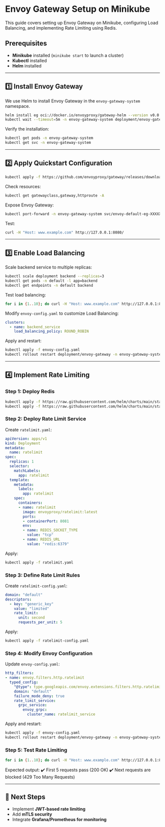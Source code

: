 # Envoy Gateway Setup on Minikube

This guide covers setting up Envoy Gateway on Minikube, configuring Load Balancing, and implementing Rate Limiting using Redis.

## Prerequisites
- **Minikube** installed (`minikube start` to launch a cluster)
- **Kubectl** installed
- **Helm** installed

---

## 1️⃣ Install Envoy Gateway
We use Helm to install Envoy Gateway in the `envoy-gateway-system` namespace.
```sh
helm install eg oci://docker.io/envoyproxy/gateway-helm --version v0.0.0-latest -n envoy-gateway-system --create-namespace
kubectl wait --timeout=5m -n envoy-gateway-system deployment/envoy-gateway --for=condition=Available
```

Verify the installation:
```sh
kubectl get pods -n envoy-gateway-system
kubectl get svc -n envoy-gateway-system
```

---

## 2️⃣ Apply Quickstart Configuration
```sh
kubectl apply -f https://github.com/envoyproxy/gateway/releases/download/latest/quickstart.yaml -n default
```
Check resources:
```sh
kubectl get gatewayclass,gateway,httproute -A
```

Expose Envoy Gateway:
```sh
kubectl port-forward -n envoy-gateway-system svc/envoy-default-eg-XXXXX 8080:80
```
Test:
```sh
curl -H "Host: www.example.com" http://127.0.0.1:8080/
```

---

## 3️⃣ Enable Load Balancing
Scale backend service to multiple replicas:
```sh
kubectl scale deployment backend --replicas=3
kubectl get pods -n default -l app=backend
kubectl get endpoints -n default backend
```
Test load balancing:
```sh
for i in {1..10}; do curl -H "Host: www.example.com" http://127.0.0.1:80/; echo ""; done
```

Modify `envoy-config.yaml` to customize Load Balancing:
```yaml
clusters:
  - name: backend_service
    load_balancing_policy: ROUND_ROBIN
```
Apply and restart:
```sh
kubectl apply -f envoy-config.yaml
kubectl rollout restart deployment/envoy-gateway -n envoy-gateway-system
```

---

## 4️⃣ Implement Rate Limiting
### **Step 1: Deploy Redis**
```sh
kubectl apply -f https://raw.githubusercontent.com/helm/charts/main/stable/redis/templates/deployment.yaml
kubectl apply -f https://raw.githubusercontent.com/helm/charts/main/stable/redis/templates/service.yaml
```

### **Step 2: Deploy Rate Limit Service**
Create `ratelimit.yaml`:
```yaml
apiVersion: apps/v1
kind: Deployment
metadata:
  name: ratelimit
spec:
  replicas: 1
  selector:
    matchLabels:
      app: ratelimit
  template:
    metadata:
      labels:
        app: ratelimit
    spec:
      containers:
      - name: ratelimit
        image: envoyproxy/ratelimit:latest
        ports:
        - containerPort: 8081
        env:
        - name: REDIS_SOCKET_TYPE
          value: "tcp"
        - name: REDIS_URL
          value: "redis:6379"
```
Apply:
```sh
kubectl apply -f ratelimit.yaml
```

### **Step 3: Define Rate Limit Rules**
Create `ratelimit-config.yaml`:
```yaml
domain: "default"
descriptors:
  - key: "generic_key"
    value: "limited"
    rate_limit:
      unit: second
      requests_per_unit: 5
```
Apply:
```sh
kubectl apply -f ratelimit-config.yaml
```

### **Step 4: Modify Envoy Configuration**
Update `envoy-config.yaml`:
```yaml
http_filters:
- name: envoy.filters.http.ratelimit
  typed_config:
    "@type": type.googleapis.com/envoy.extensions.filters.http.ratelimit.v3.RateLimit
    domain: "default"
    failure_mode_deny: true
    rate_limit_service:
      grpc_service:
        envoy_grpc:
          cluster_name: ratelimit_service
```
Apply and restart:
```sh
kubectl apply -f envoy-config.yaml
kubectl rollout restart deployment/envoy-gateway -n envoy-gateway-system
```

### **Step 5: Test Rate Limiting**
```sh
for i in {1..10}; do curl -H "Host: www.example.com" http://127.0.0.1:80/; echo ""; done
```
Expected output: 
✔️ First 5 requests pass (200 OK) 
✔️ Next requests are blocked (429 Too Many Requests)

---

## 🎯 Next Steps
- Implement **JWT-based rate limiting**
- Add **mTLS security**
- Integrate **Grafana/Prometheus for monitoring**
